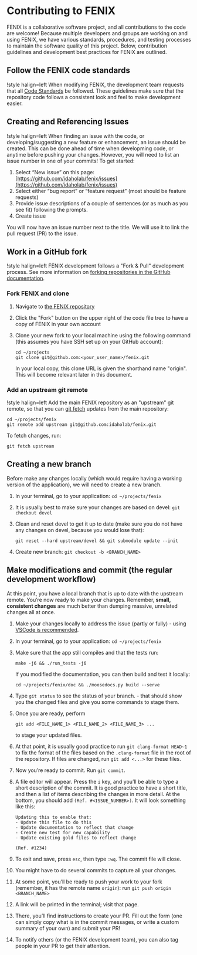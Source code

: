 # Contributing to FENIX

FENIX is a collaborative software project, and all contributions to the code are welcome! Because
multiple developers and groups are working on and using FENIX, we have various standards, procedures,
and testing processes to maintain the software quality of this project. Below, contribution guidelines
and development best practices for FENIX are outlined.

## Follow the FENIX code standards

!style halign=left
When modifying FENIX, the development team requests that all [Code Standards](fenix_scs.md) be
followed. These guidelines make sure that the repository code follows a consistent look and feel to
make development easier.

## Creating and Referencing Issues

!style halign=left
When finding an issue with the code, or developing/suggesting a new feature or enhancement, an issue
should be created. This can be done ahead of time when developming code, or anytime before pushing
your changes. However, you will need to list an issue number in one of your commits! To get started:

1. Select “New issue” on this page: [https://github.com/idaholab/fenix/issues](https://github.com/idaholab/fenix/issues)
1. Select either “bug report” or “feature request” (most should be feature requests)
1. Provide issue descriptions of a couple of sentences (or as much as you see fit) following the prompts.
1. Create issue

You will now have an issue number next to the title. We will use it to link the pull request (PR) to the issue.

## Work in a GitHub fork

!style halign=left
FENIX development follows a "Fork & Pull" development process. See more information on
[forking repositories in the GitHub documentation](https://guides.github.com/activities/forking).

### Fork FENIX and clone

1. Navigate to [the FENIX repository](https://github.com/idaholab/fenix)
1. Click the "Fork" button on the upper right of the code file tree to have a copy of FENIX in your own account
1. Clone your new fork to your local machine using the following command (this assumes you have SSH set up on your GitHub account):

   ```
   cd ~/projects
   git clone git@github.com:<your_user_name>/fenix.git
   ```

   In your local copy, this clone URL is given the shorthand name "origin". This will become relevant
   later in this document.

### Add an upstream git remote

!style halign=left
Add the main FENIX repository as an "upstream" git remote, so that you can
[git fetch](https://git-scm.org/docs/git-fetch) updates from the main repository:

```
cd ~/projects/fenix
git remote add upstream git@github.com:idaholab/fenix.git
```

To fetch changes, run:

```
git fetch upstream
```

## Creating a new branch

Before make any changes locally (which would require having a working version of the application),
we will need to create a new branch.

1. In your terminal, go to your application: `cd ~/projects/fenix`
1. It is usually best to make sure your changes are based on devel: `git checkout devel`
1. Clean and reset devel to get it up to date (make sure you do not have any changes on devel, because you would lose that):

   ```
   git reset --hard upstream/devel && git submodule update --init
   ```

1. Create new branch: `git checkout -b <BRANCH_NAME>`

## Make modifications and commit (the regular development workflow)

At this point, you have a local branch that is up to date with the upstream remote. You’re now ready
to make your changes. Remember, **small, consistent changes** are much better than dumping massive,
unrelated changes all at once.

1. Make your changes locally to address the issue (partly or fully) - using
   [VSCode is recommended](help/development/VSCode.md).
1. In your terminal, go to your application: `cd ~/projects/fenix`
1. Make sure that the app still compiles and that the tests run:

   ```
   make -j6 && ./run_tests -j6
   ```

   If you modified the documentation, you can then build and test it locally:

   ```
   cd ~/projects/fenix/doc && ./moosedocs.py build --serve
   ```

1. Type `git status` to see the status of your branch. - that should show you the changed files and
   give you some commands to stage them.
1. Once you are ready, perform

   ```
   git add <FILE_NAME_1> <FILE_NAME_2> <FILE_NAME_3> ...
   ```

   to stage your updated files.
1. At that point, it is usually good practice to run `git clang-format HEAD~1` to fix the format of
   the files based on the `.clang-format` file in the root of the repository. If files are changed,
   run `git add <...>` for these files.
1. Now you’re ready to commit. Run `git commit`.
1. A file editor will appear. Press the `i` key, and you’ll be able to type a short description of
   the commit. It is good practice to have a short title, and then a list of items describing the
   changes in more detail. At the bottom, you should add `(Ref. #<ISSUE_NUMBER>)`. It will look
   something like this:

   ```
   Updating this to enable that:
   - Update this file to do this
   - Update documentation to reflect that change
   - Create new test for new capability
   - Update existing gold files to reflect change

   (Ref. #1234)
   ```

1. To exit and save, press `esc`, then type `:wq`. The commit file will close.
1. You might have to do several commits to capture all your changes.
1. At some point, you’ll be ready to push your work to your fork (remember, it has the remote name `origin`): run `git push origin <BRANCH_NAME>`
1. A link will be printed in the terminal; visit that page.
1. There, you’ll find instructions to create your PR. Fill out the form (one can simply copy what is
   in the commit messages, or write a custom summary of your own) and submit your PR!
1. To notify others (or the FENIX development team), you can also tag people in your PR to get their
   attention.
